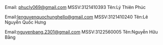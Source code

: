 Email: phucly069@gmail.com MSSV:3121410393 Tên:Lý Thiên Phúc

Email:lenguyenquochunghello@gmail.com MSSV:3121410240 Tên:Lê Nguyễn Quốc Hưng

Email:nguyenbang.2301@gmail.com  MSSV:3122560005 Tên:Nguyễn Hữu Bằng
